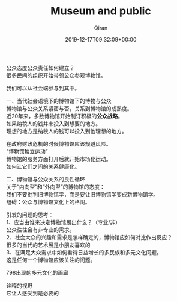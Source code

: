 ﻿---
title: Museum and public
author: Qiran
type: post
date: 2019-12-17T09:32:09+00:00
aliases: ["/museum-and-public/"]
tags:
  - Museology

---
公众态度公众责任如何建立？  
很多民间的组织开始带领公众参观博物馆。

我们可以从社会端参与到其中。

一、当代社会语境下的博物馆下的博物与公众  
博物馆与公众关系紧密与否，关系到博物馆的成熟度。  
近20年来，多数博物馆开始制订积极的**公众战略**。  
如果纳稅人的钱并未投入到想要的地方。  
理想的地方是纳稅人的钱可以投入到他理想的地方。

在政府财政危机的时候博物馆应该规避风险。  
“博物馆独立运动”  
博物馆的服务方面打开后就开始市场化运动。  
如何让它们之间的关系健康化。

二、博物馆与公众关系的良性循环  
关于“内向型”和“外向型”的博物馆的态度：  
我们不要批判旧博物馆学，而是要让旧博物馆学变成新博物馆学。  
组碍：公众与博物馆文化上的格阂。

引发的问题的思考：  
1、应当由谁来决定博物馆展出什么？（专业/非）  
公众往往会有非专业的需求。  
2、社会大众的兴趣和需求是怎样确定的，博物馆应如何对比作出反应？  
很多的当代的艺术展是小朋友喜欢的  
3、在满足大众需求中如何看待日益增长的多民族和多元文化问题。  
这是任何一个博物馆应该关注的问题。

798出现的多元文化的画廊

诠释的视野  
它让人感受到是必要的
